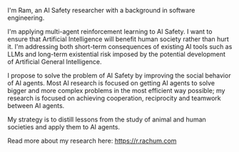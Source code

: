 I'm Ram, an AI Safety researcher with a background in software engineering.

I'm applying multi-agent reinforcement learning to AI Safety. I want to ensure that Artificial Intelligence will benefit human society rather than hurt it. I'm addressing both short-term consequences of existing AI tools such as LLMs and long-term existential risk imposed by the potential development of Artificial General Intelligence.

I propose to solve the problem of AI Safety by improving the social behavior of AI agents. Most AI research is focused on getting AI agents to solve bigger and more complex problems in the most efficient way possible; my research is focused on achieving cooperation, reciprocity and teamwork between AI agents.

My strategy is to distill lessons from the study of animal and human societies and apply them to AI agents.

Read more about my research here: https://r.rachum.com
